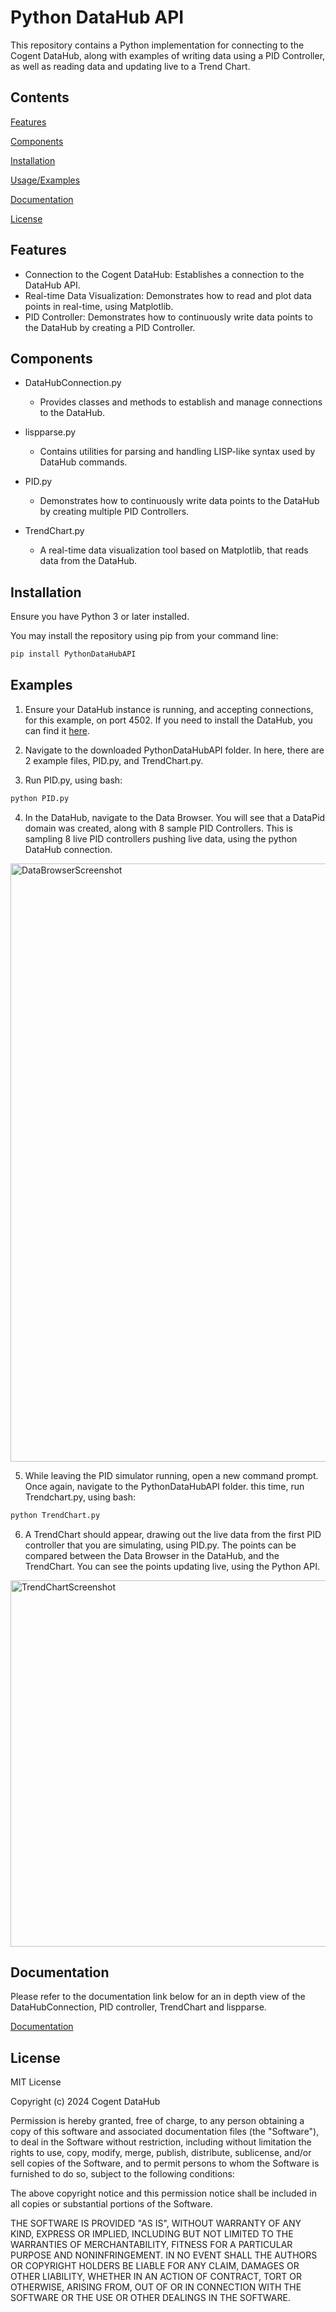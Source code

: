 
# Python DataHub API

This repository contains a Python implementation for connecting to the Cogent DataHub, along with examples of writing data using a PID Controller, as well as reading data and updating live to a Trend Chart.





## Contents
[Features](#Features)

[Components](#Components)

[Installation](#Installation)

[Usage/Examples](#Examples)

[Documentation](#Documentation)

[License](#License)



## Features

- Connection to the Cogent DataHub: Establishes a connection to the DataHub API.
- Real-time Data Visualization: Demonstrates how to read and plot data points in real-time, using Matplotlib.
- PID Controller: Demonstrates how to continuously write data points to the DataHub by creating a PID Controller. 




## Components

- DataHubConnection.py 
    - Provides classes and methods to establish and manage connections to the DataHub.

- lispparse.py
    - Contains utilities for parsing and handling LISP-like syntax used by DataHub commands.

- PID.py
    - Demonstrates how to continuously write data points to the DataHub by creating multiple PID Controllers. 

- TrendChart.py
    - A real-time data visualization tool based on Matplotlib, that reads data from the DataHub.

    
## Installation

Ensure you have Python 3 or later installed.

You may install the repository using pip from your command line:

```bash
pip install PythonDataHubAPI 
```

 


    

## Examples

1. Ensure your DataHub instance is running, and accepting connections, for this example, on port 4502. If you need to install the DataHub, you can find it [here](https://cogentdatahub.com/download/).

2. Navigate to the downloaded PythonDataHubAPI folder. In here, there are 2 example files, PID.py, and TrendChart.py.

3. Run PID.py, using bash:
```bash
python PID.py
```
4. In the DataHub, navigate to the Data Browser. You will see that a DataPid domain was created, along with 8 sample PID Controllers. This is sampling 8 live PID controllers pushing live data, using the python DataHub connection.

<img width="957" alt="DataBrowserScreenshot" src="https://github.com/user-attachments/assets/b7742d43-c41d-4d66-be94-4f8511249f70" />

5. While leaving the PID simulator running, open a new command prompt. Once again, navigate to the PythonDataHubAPI folder. this time, run Trendchart.py, using bash:
```bash
python TrendChart.py
```

6. A TrendChart should appear, drawing out the live data from the first PID controller that you are simulating, using PID.py. The points can be compared between the Data Browser in the DataHub, and the TrendChart. You can see the points updating live, using the Python API. 

<img width="586" alt="TrendChartScreenshot" src="https://github.com/user-attachments/assets/535c8faf-2e55-4d82-bf57-5294ecabf904" />


## Documentation
Please refer to the documentation link below for an in depth view of the DataHubConnection, PID controller, TrendChart and lispparse. 

[Documentation](https://linktodocumentation)


## License

MIT License

Copyright (c) 2024 Cogent DataHub

Permission is hereby granted, free of charge, to any person obtaining a copy
of this software and associated documentation files (the "Software"), to deal
in the Software without restriction, including without limitation the rights
to use, copy, modify, merge, publish, distribute, sublicense, and/or sell
copies of the Software, and to permit persons to whom the Software is
furnished to do so, subject to the following conditions:

The above copyright notice and this permission notice shall be included in all
copies or substantial portions of the Software.

THE SOFTWARE IS PROVIDED "AS IS", WITHOUT WARRANTY OF ANY KIND, EXPRESS OR
IMPLIED, INCLUDING BUT NOT LIMITED TO THE WARRANTIES OF MERCHANTABILITY,
FITNESS FOR A PARTICULAR PURPOSE AND NONINFRINGEMENT. IN NO EVENT SHALL THE
AUTHORS OR COPYRIGHT HOLDERS BE LIABLE FOR ANY CLAIM, DAMAGES OR OTHER
LIABILITY, WHETHER IN AN ACTION OF CONTRACT, TORT OR OTHERWISE, ARISING FROM,
OUT OF OR IN CONNECTION WITH THE SOFTWARE OR THE USE OR OTHER DEALINGS IN THE
SOFTWARE.

